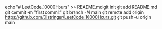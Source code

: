 echo "# LeetCode_10000Hours" >> README.md
git init
git add README.md
git commit -m "first commit"
git branch -M main
git remote add origin https://github.com/Distringer/LeetCode_10000Hours.git
git push -u origin main